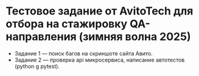 # Тестовое задание от AvitoTech для отбора на стажировку QA-направления (зимняя волна 2025)

* Задание 1 — поиск багов на скриншоте сайта Авито.  
* Задание 2 — проверка api микросервиса, написание автотестов (python g pytest).
